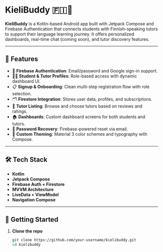 # KieliBuddy 🇫🇮📱

**KieliBuddy** is a Kotlin-based Android app built with Jetpack Compose and Firebase Authentication that connects students with Finnish-speaking tutors to support their language learning journey. It offers personalized dashboards, real-time chat (coming soon), and tutor discovery features.

---

## 📲 Features

- 🔐 **Firebase Authentication**: Email/password and Google sign-in support.
- 🧑‍🏫 **Student & Tutor Profiles**: Role-based access with dynamic dashboard UI.
- 📋 **Signup & Onboarding**: Clean multi-step registration flow with role selection.
- 🗂️ **Firestore Integration**: Stores user data, profiles, and subscriptions.
- 💬 **Tutor Listing**: Browse and choose tutors based on reviews and ratings.
- 🏠 **Dashboards**: Custom dashboard screens for both students and tutors.
- 📧 **Password Recovery**: Firebase-powered reset via email.
- 🎨 **Custom Theming**: Material 3 color schemes and typography with Compose.

---

## 🛠️ Tech Stack

- **Kotlin**
- **Jetpack Compose**
- **Firebase Auth + Firestore**
- **MVVM Architecture**
- **LiveData + ViewModel**
- **Navigation Compose**

---

## 🚀 Getting Started

1. **Clone the repo**  
   ```bash
   git clone https://github.com/your-username/kielibuddy.git
   cd kielibuddy
